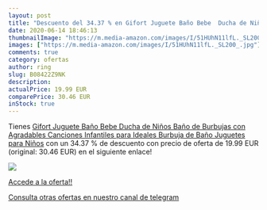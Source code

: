 ```yaml
---
layout: post
title: "Descuento del 34.37 % en Gifort Juguete Baño Bebe  Ducha de Niños"
date: 2020-06-14 18:46:13
thumbnailImage: "https://m.media-amazon.com/images/I/51HUhN11lfL._SL200_.jpg"
images: ["https://m.media-amazon.com/images/I/51HUhN11lfL._SL200_.jpg"]
comments: true
category: ofertas
author: ring
slug: B08422Z9NK
description:
actualPrice: 19.99 EUR
comparePrice: 30.46 EUR
inStock: true
---
```


Tienes [Gifort Juguete Baño Bebe Ducha de Niños Baño de Burbujas con Agradables Canciones Infantiles para Ideales Burbuja de Baño Juguetes para Niños](https://www.amazon.com/dp/B08422Z9NK/?tag=redken08-20) con un 34.37 % de descuento con precio de oferta de 19.99 EUR (original: 30.46 EUR) en el siguiente enlace!

[![](https://m.media-amazon.com/images/I/51HUhN11lfL._SL200_.jpg)](https://www.amazon.com/dp/B08422Z9NK/?tag=redken08-20)

[Accede a la oferta!!](https://www.amazon.com/dp/B08422Z9NK/?tag=redken08-20)

[Consulta otras ofertas en nuestro canal de telegram](https://t.me/s/ofertas25)
